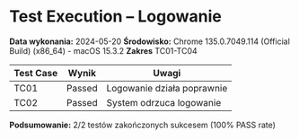 # Test Execution – Logowanie

**Data wykonania:** 2024-05-20
**Środowisko:** Chrome 135.0.7049.114 (Official Build) (x86_64) - macOS 15.3.2
**Zakres** TC01-TC04

| Test Case | Wynik     | Uwagi                       |
|-----------|-----------|-----------------------------|
| TC01      | Passed    | Logowanie działa poprawnie  |
| TC02      | Passed    | System odrzuca logowanie    |

**Podsumowanie:** 2/2 testów zakończonych sukcesem (100% PASS rate)